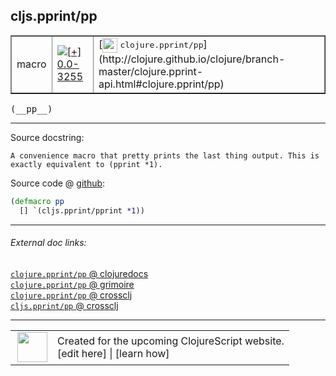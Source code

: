 ## cljs.pprint/pp



 <table border="1">
<tr>
<td>macro</td>
<td><a href="https://github.com/cljsinfo/cljs-api-docs/tree/0.0-3255"><img valign="middle" alt="[+] 0.0-3255" title="Added in 0.0-3255" src="https://img.shields.io/badge/+-0.0--3255-lightgrey.svg"></a> </td>
<td>
[<img height="24px" valign="middle" src="http://i.imgur.com/1GjPKvB.png"> <samp>clojure.pprint/pp</samp>](http://clojure.github.io/clojure/branch-master/clojure.pprint-api.html#clojure.pprint/pp)
</td>
</tr>
</table>


 <samp>
(__pp__)<br>
</samp>

---





Source docstring:

```
A convenience macro that pretty prints the last thing output. This is
exactly equivalent to (pprint *1).
```


Source code @ [github](https://github.com/clojure/clojurescript/blob/r3255/src/main/cljs/cljs/pprint.clj#L153-L157):

```clj
(defmacro pp
  [] `(cljs.pprint/pprint *1))
```

<!--
Repo - tag - source tree - lines:

 <pre>
clojurescript @ r3255
└── src
    └── main
        └── cljs
            └── cljs
                └── <ins>[pprint.clj:153-157](https://github.com/clojure/clojurescript/blob/r3255/src/main/cljs/cljs/pprint.clj#L153-L157)</ins>
</pre>

-->

---



###### External doc links:

[`clojure.pprint/pp` @ clojuredocs](http://clojuredocs.org/clojure.pprint/pp)<br>
[`clojure.pprint/pp` @ grimoire](http://conj.io/store/v1/org.clojure/clojure/1.7.0-beta3/clj/clojure.pprint/pp/)<br>
[`clojure.pprint/pp` @ crossclj](http://crossclj.info/fun/clojure.pprint/pp.html)<br>
[`cljs.pprint/pp` @ crossclj](http://crossclj.info/fun/cljs.pprint/pp.html)<br>

---

 <table>
<tr><td>
<img valign="middle" align="right" width="48px" src="http://i.imgur.com/Hi20huC.png">
</td><td>
Created for the upcoming ClojureScript website.<br>
[edit here] | [learn how]
</td></tr></table>

[edit here]:https://github.com/cljsinfo/cljs-api-docs/blob/master/cljsdoc/cljs.pprint_pp.cljsdoc
[learn how]:https://github.com/cljsinfo/cljs-api-docs/wiki/cljsdoc-files

<!--

This information was too distracting to show to readers, but I'll leave it
commented here since it is helpful to:

- pretty-print the data used to generate this document
- and show how to retrieve that data



The API data for this symbol:

```clj
{:ns "cljs.pprint",
 :name "pp",
 :signature ["[]"],
 :history [["+" "0.0-3255"]],
 :type "macro",
 :full-name-encode "cljs.pprint_pp",
 :source {:code "(defmacro pp\n  [] `(cljs.pprint/pprint *1))",
          :title "Source code",
          :repo "clojurescript",
          :tag "r3255",
          :filename "src/main/cljs/cljs/pprint.clj",
          :lines [153 157]},
 :full-name "cljs.pprint/pp",
 :clj-symbol "clojure.pprint/pp",
 :docstring "A convenience macro that pretty prints the last thing output. This is\nexactly equivalent to (pprint *1)."}

```

Retrieve the API data for this symbol:

```clj
;; from Clojure REPL
(require '[clojure.edn :as edn])
(-> (slurp "https://raw.githubusercontent.com/cljsinfo/cljs-api-docs/catalog/cljs-api.edn")
    (edn/read-string)
    (get-in [:symbols "cljs.pprint/pp"]))
```

-->
